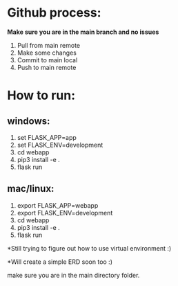 # Github process:

**Make sure you are in the main branch and no issues**
1. Pull from main remote
2. Make some changes
3. Commit to main local
4. Push to main remote

# How to run:

## windows:
1. set FLASK_APP=app
2. set FLASK_ENV=development
3. cd webapp 
4. pip3 install -e .
5. flask run

## mac/linux:
1. export FLASK_APP=webapp
2. export FLASK_ENV=development
3. cd webapp 
4. pip3 install -e .
5. flask run

*Still trying to figure out how to use
virtual environment :)

*Will create a simple ERD soon too :)

make sure you are in the main directory folder.
